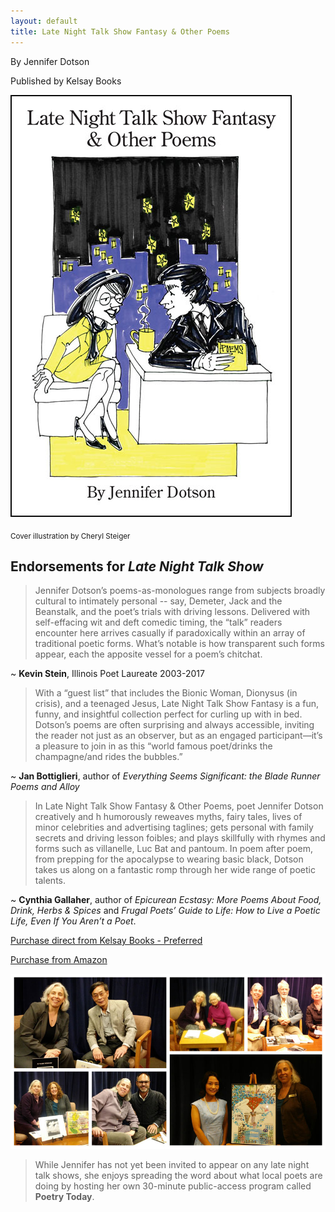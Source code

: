 ```yaml
---
layout: default
title: Late Night Talk Show Fantasy & Other Poems
---
```


<!-- # Late Night Talk Show Fantasy & Other Poems -->

By Jennifer Dotson

Published by Kelsay Books

![Cover of Late Night Talk Show Fantasy & Other Poems](images/LNTSFcoversmallborder.jpg)

<sub>Cover illustration by Cheryl Steiger</sub>

## Endorsements for _Late Night Talk Show_

>Jennifer Dotson’s poems-as-monologues range from subjects broadly cultural to
intimately personal -- say, Demeter, Jack and the Beanstalk, and the poet’s trials
with driving lessons. Delivered with self-effacing wit and deft comedic timing, the
“talk” readers encounter here arrives casually if paradoxically within an array of
traditional poetic forms. What’s notable is how transparent such forms appear, each
the apposite vessel for a poem’s chitchat.

~ **Kevin Stein**, Illinois Poet Laureate 2003-2017


>With a “guest list” that includes the Bionic Woman, Dionysus (in crisis), and a
teenaged Jesus, Late Night Talk Show Fantasy is a fun, funny, and insightful
collection perfect for curling up with in bed. Dotson’s poems are often surprising
and always accessible, inviting the reader not just as an observer, but as an engaged
participant—it’s a pleasure to join in as this “world famous poet/drinks the
champagne/and rides the bubbles.”

~ **Jan Bottiglieri**, author of _Everything Seems Significant: the Blade Runner Poems and Alloy_



>In Late Night Talk Show Fantasy & Other Poems, poet Jennifer Dotson creatively and h
humorously reweaves myths, fairy tales, lives of minor celebrities and advertising
taglines; gets personal with family secrets and driving lesson foibles; and plays
skillfully with rhymes and forms such as villanelle, Luc Bat and pantoum. In poem
after poem, from prepping for the apocalypse to wearing basic black, Dotson takes us
along on a fantastic romp through her wide range of poetic talents.

~ **Cynthia Gallaher**, author of _Epicurean Ecstasy: More Poems About Food, Drink, Herbs & Spices_ and _Frugal Poets’ Guide to Life: How to Live a Poetic Life, Even If You Aren’t a Poet_.


[Purchase direct from Kelsay Books - Preferred](https://kelsaybooks.com/products/late-night-talk-show-fantasy-other-poems?_pos=1&_sid=2a34b182f&_ss=r)

[Purchase from Amazon](https://www.amazon.com/Late-Night-Fantasy-Other-Poems/dp/1952326036/ref=sr_1_2?dchild=1&keywords=late+night+talk+show+fantasy+jennifer+dotson&qid=1592663757&sr=8-2)



![Poetry Today Collage of Guests](/images/talkshowcollage02.jpg)

>While Jennifer has not yet been invited to appear on any late night talk shows, she enjoys spreading the word about what local poets are doing by hosting her own 30-minute public-access program called **Poetry Today**.
